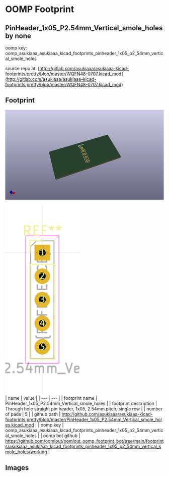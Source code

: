 # OOMP Footprint  
## PinHeader_1x05_P2.54mm_Vertical_smole_holes  by none  
  
oomp key: oomp_asukiaaa_asukiaaa_kicad_footprints_pinheader_1x05_p2_54mm_vertical_smole_holes  
  
source repo at: [http://gitlab.com/asukiaaa/asukiaaa-kicad-footprints.pretty/blob/master/WQFN48-0707.kicad_mod](http://gitlab.com/asukiaaa/asukiaaa-kicad-footprints.pretty/blob/master/WQFN48-0707.kicad_mod)  
## Footprint  
  
[![working_kicad_pcb_3d.png](working_kicad_pcb_3d_600.png)](working_kicad_pcb_3d.png)  
  
[![working.png](working_600.png)](working.png)  
| name | value | 
| --- | --- | 
| footprint name | PinHeader_1x05_P2.54mm_Vertical_smole_holes | 
| footprint description | Through hole straight pin header, 1x05, 2.54mm pitch, single row | 
| number of pads | 5 | 
| github path | http://github.com/asukiaaa/asukiaaa-kicad-footprints.pretty/blob/master/PinHeader_1x05_P2.54mm_Vertical_smole_holes.kicad_mod | 
| oomp key | oomp_asukiaaa_asukiaaa_kicad_footprints_pinheader_1x05_p2_54mm_vertical_smole_holes | 
| oomp bot github | https://github.com/oomlout/oomlout_oomp_footprint_bot/tree/main/footprints/asukiaaa_asukiaaa_kicad_footprints_pinheader_1x05_p2_54mm_vertical_smole_holes/working | 
## Images  
